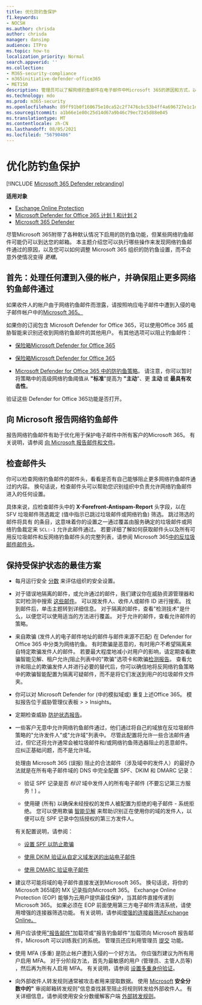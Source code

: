 ```yaml
---
title: 优化防钓鱼保护
f1.keywords:
- NOCSH
ms.author: chrisda
author: chrisda
manager: dansimp
audience: ITPro
ms.topic: how-to
localization_priority: Normal
search.appverid: ''
ms.collection:
- M365-security-compliance
- m365initiative-defender-office365
- MET150
description: 管理员可以了解网络钓鱼邮件在电子邮件中Microsoft 365的原因和方式，以及在将来如何防止更多网络钓鱼邮件。
ms.technology: mdo
ms.prod: m365-security
ms.openlocfilehash: 89ff91b0f160675e10ca52c2f7476cbc53b4ff4a696727e1c1dc2b42bc57a1d9
ms.sourcegitcommit: a1b66e1e80c25d14d67a9b46c79ec7245d88e045
ms.translationtype: MT
ms.contentlocale: zh-CN
ms.lasthandoff: 08/05/2021
ms.locfileid: "56790486"
---
```

# <a name="tune-anti-phishing-protection"></a>优化防钓鱼保护

[!INCLUDE [Microsoft 365 Defender rebranding](../includes/microsoft-defender-for-office.md)]

**适用对象**
- [Exchange Online Protection](exchange-online-protection-overview.md)
- [Microsoft Defender for Office 365 计划 1 和计划 2](defender-for-office-365.md)
- [Microsoft 365 Defender](../defender/microsoft-365-defender.md)

尽管Microsoft 365附带了各种默认情况下启用的防钓鱼功能，但某些网络钓鱼邮件可能仍可以到达您的邮箱。 本主题介绍您可以执行哪些操作来发现网络钓鱼邮件通过的原因，以及您可以如何调整 Microsoft 365 组织的防钓鱼设置，而不会意外使情况变得 _更糟_。

## <a name="first-things-first-deal-with-any-compromised-accounts-and-make-sure-you-block-any-more-phishing-messages-from-getting-through"></a>首先：处理任何遭到入侵的帐户，并确保阻止更多网络钓鱼邮件通过

如果收件人的帐户由于网络钓鱼邮件而泄露，请按照响应电子邮件中遭到入侵的电子邮件帐户中的[Microsoft 365。](responding-to-a-compromised-email-account.md)

如果你的订阅包含 Microsoft Defender for Office 365，可以使用[](office-365-ti.md)Office 365 威胁智能来识别还收到网络钓鱼邮件的其他用户。 有其他选项可以阻止钓鱼邮件：

- [保险箱Microsoft Defender for Office 365](set-up-safe-links-policies.md)

- [保险箱Microsoft Defender for Office 365](set-up-safe-attachments-policies.md)

- [Microsoft Defender for Office 365 中的防钓鱼策略](configure-mdo-anti-phishing-policies.md)。 请注意，你可以暂时将策略中的高级网络钓鱼阈值从 **"标准**"提高为 **"主动**"、更 **主动** 或 **最具有攻击性**。

验证这些 Defender for Office 365功能是否打开。

## <a name="report-the-phishing-message-to-microsoft"></a>向 Microsoft 报告网络钓鱼邮件

报告网络钓鱼邮件有助于优化用于保护电子邮件中所有客户的Microsoft 365。 有关说明，请参阅 [向 Microsoft 报告邮件和文件](report-junk-email-messages-to-microsoft.md)。

## <a name="inspect-the-message-headers"></a>检查邮件头

你可以检查网络钓鱼邮件的邮件头，看看是否有自己能够阻止更多网络钓鱼邮件通过的内容。 换句话说，检查邮件头可以帮助您识别组织中负责允许网络钓鱼邮件进入的任何设置。

具体来说，应检查邮件头中的 **X-Forefront-Antispam-Report** 头字段，以在 SFV 垃圾邮件筛选裁定 (值中指示已跳过垃圾邮件或网络钓鱼) 筛选。 跳过筛选的邮件将具有 的条目，这意味着你的设置之一通过覆盖由服务确定的垃圾邮件或网络钓鱼裁定来 `SCL:-1` 允许此邮件通过。 若要详细了解如何获取邮件头以及所有可用反垃圾邮件和反网络钓鱼邮件头的完整列表，请参阅 Microsoft 365[中的反垃圾邮件邮件头](anti-spam-message-headers.md)。

## <a name="best-practices-to-stay-protected"></a>保持受保护状态的最佳方案

- 每月运行安全 [分数](../defender/microsoft-secure-score.md) 来评估组织的安全设置。

- 对于错误地隔离的邮件，或允许通过的邮件，我们建议你在威胁资源管理器和实时检测中搜索 [这些邮件](threat-explorer.md)。 可以按发件人、收件人或邮件 ID 进行搜索。 找到邮件后，单击主题转到详细信息。 对于隔离的邮件，查看"检测技术"是什么，以便您可以使用适当的方法进行覆盖。 对于允许的邮件，查看允许邮件的策略。

- 来自欺骗 (发件人的电子邮件地址的邮件与邮件来源不匹配) 在 Defender for Office 365 中分类为网络钓鱼。 有时欺骗是恶意的，有时用户不希望隔离来自特定欺骗发件人的邮件。 若要最大程度地减小对用户的影响，请定期查看[](learn-about-spoof-intelligence.md)欺骗智能见解、租户允许[/](tenant-allow-block-list.md)阻止列表中的"欺骗"选项卡和欺骗[检测报告](view-email-security-reports.md#spoof-detections-report)。 查看允许和阻止的欺骗发件人并进行必要的替代后，你可以确信地将反网络钓鱼策略中的欺骗智能配置为隔离可疑[](set-up-anti-phishing-policies.md#spoof-settings)邮件，而不是将它们发送到用户的垃圾邮件文件夹。 

- 你可以对 Microsoft Defender for (中的模拟域或) 重复上述Office 365。 模拟报告位于威胁管理仪表板 \>  \> Insights。

- 定期检查威胁 [防护状态报告](view-reports-for-mdo.md#threat-protection-status-report)。

- 一些客户无意中允许网络钓鱼邮件通过，他们通过将自己的域放在反垃圾邮件策略的"允许发件人"或"允许域"列表中。 尽管此配置将允许一些合法邮件通过，但它还将允许通常会被垃圾邮件和/或网络钓鱼筛选器阻止的恶意邮件。 应纠正基础问题，而不是允许域。

  处理由 Microsoft 365 (误报) 阻止的合法邮件（涉及域中的发件人）的最好办法就是在所有电子邮件域的 DNS 中完全配置 SPF、DKIM 和 DMARC 记录： 

  - 验证 SPF 记录是否 _标识_ 域中发件人的所有电子邮件 (不要忘记第三方服务！) 。

  - 使用硬 (所有) 以确保未经授权的发件人被配置为拒绝的电子邮件 \- 系统拒绝。 您可以使用欺骗 [智能见解](learn-about-spoof-intelligence.md) 来帮助识别正在使用你的域的发件人，以便可以在 SPF 记录中包括授权的第三方发件人。

  有关配置说明，请参阅：

  - [设置 SPF 以防止欺骗](set-up-spf-in-office-365-to-help-prevent-spoofing.md)

  - [使用 DKIM 验证从自定义域发送的出站电子邮件](use-dkim-to-validate-outbound-email.md)

  - [使用 DMARC 验证电子邮件](use-dmarc-to-validate-email.md)

- 建议尽可能将域的电子邮件直接发送到Microsoft 365。 换句话说，将你的Microsoft 365域的 MX 记录指向Microsoft 365。 Exchange Online Protection (EOP) 能够为云用户提供最佳保护，当其邮件直接传递到 Microsoft 365。 如果必须在 EOP 前面使用第三方电子邮件清洁系统，请使用增强的连接器筛选功能。 有关说明，请参阅[增强的连接器筛选Exchange Online。](/Exchange/mail-flow-best-practices/use-connectors-to-configure-mail-flow/enhanced-filtering-for-connectors)

- 用户应该使用["报告邮件"](enable-the-report-message-add-in.md)加载项或"报告[](enable-the-report-phish-add-in.md)钓鱼邮件"加载项向 Microsoft 报告邮件，Microsoft 可以训练我们的系统。 管理员还应利用管理员 [提交](admin-submission.md) 功能。

- 使用 MFA (多重) 是防止帐户遭到入侵的一个好方法。 你应强烈建议为所有用户启用 MFA。 对于分阶段方法，首先为最敏感的用户 (管理员、主管人员等) ，然后再为所有人启用 MFA。 有关说明，请参阅 [设置多重身份验证](../../admin/security-and-compliance/set-up-multi-factor-authentication.md)。

- 向外部收件人转发规则通常被攻击者用来提取数据。 使用 [Microsoft](../defender/microsoft-secure-score.md) **安全分数中的"** 审阅邮箱转发规则"信息查找甚至阻止将规则转发给外部收件人。 有关详细信息，请参阅使用安全分数缓解客户端 [外部转发规则](/archive/blogs/office365security/mitigating-client-external-forwarding-rules-with-secure-score)。
